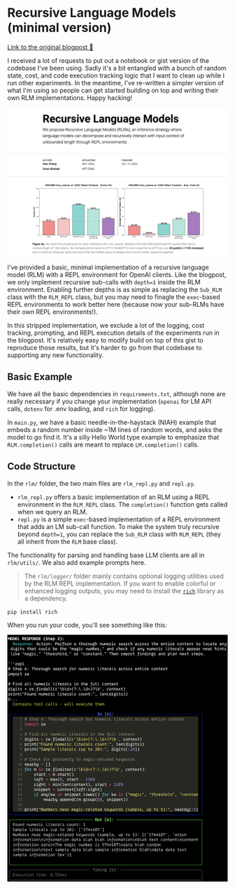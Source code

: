 # Recursive Language Models (minimal version) 

[Link to the original blogpost 📝](https://alexzhang13.github.io/blog/2025/rlm/)

I received a lot of requests to put out a notebook or gist version of the codebase I've been using. Sadly it's a bit entangled with a bunch of random state, cost, and code execution tracking logic that I want to clean up while I run other experiments. In the meantime, I've re-written a simpler version of what I'm using so people can get started building on top and writing their own RLM implementations. Happy hacking!

![teaser](media/rlm.png)

I've provided a basic, minimal implementation of a recursive language model (RLM) with a REPL environment for OpenAI clients. Like the blogpost, we only implement recursive sub-calls with `depth=1` inside the RLM environment. Enabling further depths is as simple as replacing the `Sub_RLM` class with the `RLM_REPL` class, but you may need to finagle the `exec`-based REPL environments to work better here (because now your sub-RLMs have their own REPL environments!).

In this stripped implementation, we exclude a lot of the logging, cost tracking, prompting, and REPL execution details of the experiments run in the blogpost. It's relatively easy to modify build on top of this gist to reproduce those results, but it's harder to go from that codebase to supporting any new functionality.

## Basic Example
We have all the basic dependencies in `requirements.txt`, although none are really necessary if you change your implementation (`openai` for LM API calls, `dotenv` for .env loading, and `rich` for logging).

In `main.py`, we have a basic needle-in-the-haystack (NIAH) example that embeds a random number inside ~1M lines of random words, and asks the model to go find it. It's a silly Hello World type example to emphasize that `RLM.completion()` calls are meant to replace `LM.completion()` calls.

## Code Structure
In the `rlm/` folder, the two main files are `rlm_repl.py` and `repl.py`. 
* `rlm_repl.py` offers a basic implementation of an RLM using a REPL environment in the `RLM_REPL` class. The `completion()` function gets called when we query an RLM.
* `repl.py` is a simple `exec`-based implementation of a REPL environment that adds an LM sub-call function. To make the system truly recursive beyond `depth=1`, you can replace the `Sub_RLM` class with `RLM_REPL` (they all inherit from the `RLM` base class).

The functionality for parsing and handling base LLM clients are all in `rlm/utils/`. We also add example prompts here.

> The `rlm/logger/` folder mainly contains optional logging utilities used by the RLM REPL implementation. If you want to enable colorful or enhanced logging outputs, you may need to install the [`rich`](https://github.com/Textualize/rich) library as a dependency.
```
pip install rich
```

When you run your code, you'll see something like this:

![Example logging output using `rich`](media/rich.png)